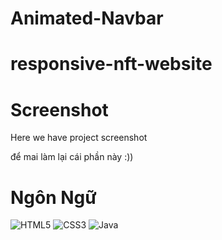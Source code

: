 # Animated-Navbar

# responsive-nft-website

# Screenshot
Here we have project screenshot 

để mai làm lại cái phần này :))

# Ngôn Ngữ
<img src="https://camo.githubusercontent.com/90b284b4f542180aeb3bfa244cf0a86d451f9ebc95f9cffe71dc8f73da41b7a7/68747470733a2f2f696d672e736869656c64732e696f2f62616467652f68746d6c352d2532334533344632362e7376673f7374796c653d706c6173746963266c6f676f3d68746d6c35266c6f676f436f6c6f723d7768697465" alt="HTML5" data-canonical-src="https://img.shields.io/badge/html5-%23E34F26.svg?style=plastic&amp;logo=html5&amp;logoColor=white" style="max-width: 100%;">
<img src="https://camo.githubusercontent.com/57909719a287181a7ed571f0df7fec7bf5b51a0833eb85bdac822f2184984edd/68747470733a2f2f696d672e736869656c64732e696f2f62616467652f637373332d2532333135373242362e7376673f7374796c653d706c6173746963266c6f676f3d63737333266c6f676f436f6c6f723d7768697465" alt="CSS3" data-canonical-src="https://img.shields.io/badge/css3-%231572B6.svg?style=plastic&amp;logo=css3&amp;logoColor=white" style="max-width: 100%;">
<img src="https://camo.githubusercontent.com/1c6e5d14120e59cc0453198c68fef0824d1f900c98f9692dc9f3de979a61582c/68747470733a2f2f696d672e736869656c64732e696f2f62616467652f6a6176612d2532334544384230302e7376673f7374796c653d706c6173746963266c6f676f3d6a617661266c6f676f436f6c6f723d7768697465" alt="Java" data-canonical-src="https://img.shields.io/badge/java-%23ED8B00.svg?style=plastic&amp;logo=java&amp;logoColor=white" style="max-width: 100%;">
